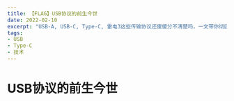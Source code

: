 ```yaml
---
title: 【FLAG】USB协议的前生今世
date: 2022-02-10
excerpt: "USB-A, USB-C, Type-C, 雷电3这些传输协议还傻傻分不清楚吗，一文带你彻底弄懂这些概念"
tags:
- USB
- Type-C
- 技术
---
```

# USB协议的前生今世